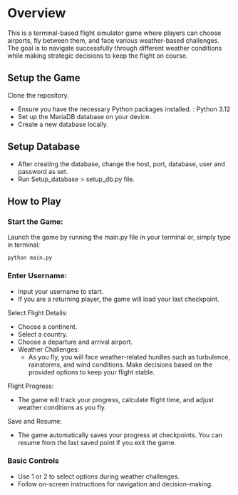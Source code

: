 # Overview
This is a terminal-based flight simulator game where players can choose airports, fly between them, and face various weather-based challenges. The goal is to navigate successfully through different weather conditions while making strategic decisions to keep the flight on course.

## Setup the Game
Clone the repository.
- Ensure you have the necessary Python packages installed. : Python 3.12
- Set up the MariaDB database on your device.
- Create a new database locally.

## Setup Database
- After creating the database, change the host, port, database, user and password as set. 
- Run Setup_database > setup_db.py file.

## How to Play
### Start the Game:
Launch the game by running the main.py file in your terminal or, simply type in terminal:
```
python main.py
```
### Enter Username:
- Input your username to start. 
- If you are a returning player, the game will load your last checkpoint.

Select Flight Details:

- Choose a continent.
- Select a country.
- Choose a departure and arrival airport.
- Weather Challenges:
  - As you fly, you will face weather-related hurdles such as turbulence, rainstorms, and wind conditions. Make decisions based on the provided options to keep your flight stable.

Flight Progress:
- The game will track your progress, calculate flight time, and adjust weather conditions as you fly.

Save and Resume:
- The game automatically saves your progress at checkpoints. You can resume from the last saved point if you exit the game.

### Basic Controls
- Use 1 or 2 to select options during weather challenges.
- Follow on-screen instructions for navigation and decision-making.

